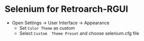 # Selenium for Retroarch-RGUI

- Open Settings -> User Interface -> Appearance
	- Set `Color Theme` as custom
	- Select `Custom  Theme Preset` and choose selenium.cfg file
